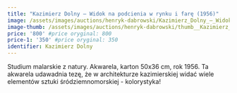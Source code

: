 ```yaml
---
title: "Kazimierz Dolny – Widok na podcienia w rynku i farę (1956)"
image: /assets/images/auctions/henryk-dabrowski/Kazimierz_Dolny_–_Widok_na_podcienia_w_rynku_i_fare_(1956).jpg
image-thumb: /assets/images/auctions/henryk-dabrowski/thumb__Kazimierz_Dolny_–_Widok_na_podcienia_w_rynku_i_fare_(1956).jpg
price: '800' #price oryginal: 800
price-1: '350' #price oryginal: 350
identifier: Kazimierz Dolny
---
```


Studium malarskie z natury. Akwarela, karton 50x36 cm, rok 1956. Ta akwarela udawadnia tezę, że w architekturze kazimierskiej widać wiele elementów sztuki śródziemnomorskiej - kolorystyka!